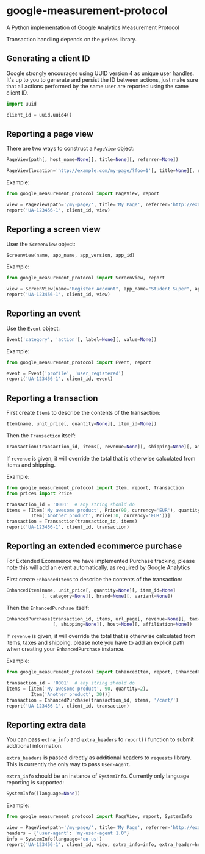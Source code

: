google-measurement-protocol
===========================

A Python implementation of Google Analytics Measurement Protocol

Transaction handling depends on the `prices` library.


Generating a client ID
----------------------

Google strongly encourages using UUID version 4 as unique user handles.
It's up to you to generate and persist the ID between actions, just make
sure that all actions performed by the same user are reported using the
same client ID.

```python
import uuid

client_id = uuid.uuid4()
```


Reporting a page view
---------------------

There are two ways to construct a `PageView` object:
```python
PageView(path[, host_name=None][, title=None][, referrer=None])
```
```python
PageView(location='http://example.com/my-page/?foo=1'[, title=None][, referrer=None])
```

Example:
```python
from google_measurement_protocol import PageView, report

view = PageView(path='/my-page/', title='My Page', referrer='http://example.com/')
report('UA-123456-1', client_id, view)
```

Reporting a screen view
---------------------

User the `ScreenView` object:
```python
Screenview(name, app_name, app_version, app_id)
```

Example:
```python
from google_measurement_protocol import ScreenView, report

view = ScreenView(name="Register Account", app_name="Student Super", app_version="1.0.3", app_id="au.com.v1.StudentSuper")
report('UA-123456-1', client_id, view)
```

Reporting an event
------------------

Use the `Event` object:
```python
Event('category', 'action'[, label=None][, value=None])
```

Example:
```python
from google_measurement_protocol import Event, report

event = Event('profile', 'user_registered')
report('UA-123456-1', client_id, event)
```


Reporting a transaction
-----------------------

First create `Item`s to describe the contents of the transaction:
```python
Item(name, unit_price[, quantity=None][, item_id=None])
```

Then the `Transaction` itself:
```python
Transaction(transaction_id, items[, revenue=None][, shipping=None][, affiliation=None])
```
If `revenue` is given, it will override the total that is otherwise calculated
from items and shipping.

Example:
```python
from google_measurement_protocol import Item, report, Transaction
from prices import Price

transaction_id = '0001'  # any string should do
items = [Item('My awesome product', Price(90, currency='EUR'), quantity=2),
         Item('Another product', Price(30, currency='EUR'))]
transaction = Transaction(transaction_id, items)
report('UA-123456-1', client_id, transaction)
```


Reporting an extended ecommerce purchase
----------------------------------------

For Extended Ecommerce we have implemented Purchase tracking, please note
this will add an event automatically, as required by Google Analytics

First create `EnhancedItem`s to describe the contents of the transaction:
```python
EnhancedItem(name, unit_price[, quantity=None][, item_id=None]
             [, category=None][, brand=None][, variant=None])
```

Then the `EnhancedPurchase` itself:
```python
EnhancedPurchase(transaction_id, items, url_page[, revenue=None][, tax=None]
                 [, shipping=None][, host=None][, affiliation=None])
```
If `revenue` is given, it will override the total that is otherwise calculated
from items, taxes and shipping. please note you have to add an explicit path
when creating your `EnhancedPurchase` instance.

Example:
```python
from google_measurement_protocol import EnhancedItem, report, EnhancedPurchase

transaction_id = '0001'  # any string should do
items = [Item('My awesome product', 90, quantity=2),
         Item('Another product', 30))]
transaction = EnhancedPurchase(transaction_id, items, '/cart/')
report('UA-123456-1', client_id, transaction)
```


Reporting extra data
--------------------

You can pass `extra_info` and `extra_headers` to `report()` function to submit
additional information.

`extra_headers` is passed directly as additional headers to `requests`
library. This is currently the only way to pass `User-Agent`.

`extra_info` should be an instance of `SystemInfo`. Currently only language
reporting is supported:

```python
SystemInfo([language=None])
```

Example:
```python
from google_measurement_protocol import PageView, report, SystemInfo

view = PageView(path='/my-page/', title='My Page', referrer='http://example.com/')
headers = {'user-agent': 'my-user-agent 1.0'}
info = SystemInfo(language='en-us')
report('UA-123456-1', client_id, view, extra_info=info, extra_header=headers)
```
